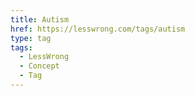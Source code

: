 ```yaml
---
title: Autism
href: https://lesswrong.com/tags/autism
type: tag
tags:
  - LessWrong
  - Concept
  - Tag
---
```



